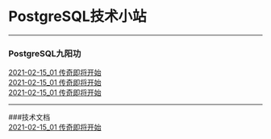 # PostgreSQL技术小站
* * *
### PostgreSQL九阳功
<a href='tree/202102/20210215_01.html'>2021-02-15_01 传奇即将开始<a/><br/>
<a href='tree/202102/20210215_01.html'>2021-02-15_01 传奇即将开始<a/><br/>
<a href='tree/202102/20210215_01.html'>2021-02-15_01 传奇即将开始<a/><br/>
* * *
###技术文档<br/>
<a href='tree/202102/20210215_01.html'>2021-02-15_01 传奇即将开始<a/><br/>
